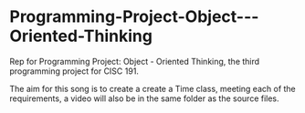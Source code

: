 # Programming-Project-Object---Oriented-Thinking
Rep for Programming Project: Object - Oriented Thinking, the third programming project for CISC 191. 

The aim for this song is to create a create a Time class, meeting each of the requirements, a video will also be in the same folder as the source files. 
